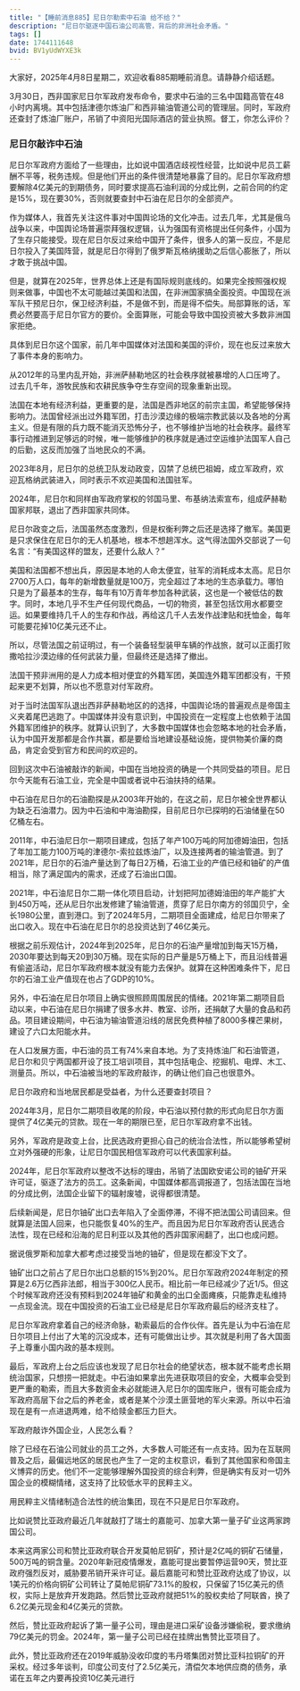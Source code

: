 ```yaml
---
title: "【睡前消息885】尼日尔勒索中石油 给不给？"
description: "尼日尔驱逐中国石油公司高管，背后的非洲社会矛盾。"
tags: []
date: 1744111648
bvid: BV1yUdWYXE3k
---
```

大家好，2025年4月8日星期二，欢迎收看885期睡前消息。请静静介绍话题。

3月30日，西非国家尼日尔军政府发布命令，要求中石油的三名中国籍高管在48小时内离境。其中包括津德尔炼油厂和西非输油管道公司的管理层。同时，军政府还查封了炼油厂账户，吊销了中资阳光国际酒店的营业执照。督工，你怎么评价？

### 尼日尔敲诈中石油

尼日尔军政府方面给了一些理由，比如说中国酒店歧视性经营，比如说中尼员工薪酬不平等，税务违规。但是他们开出的条件很清楚地暴露了目的。尼日尔军政府想要解除4亿美元的到期债务，同时要求提高石油利润的分成比例，之前合同的约定是15%，现在要30%，否则就要查封中石油在尼日尔的全部资产。

作为媒体人，我首先关注这件事对中国舆论场的文化冲击。过去几年，尤其是俄乌战争以来，中国舆论场普遍崇拜强权逻辑，认为强国有资格提出任何条件，小国为了生存只能接受。现在尼日尔反过来给中国开了条件，很多人的第一反应，不是尼日尔投入了美国阵营，就是尼日尔得到了俄罗斯瓦格纳援助之后信心膨胀了，所以才敢于挑战中国。

但是，就算在2025年，世界总体上还是有国际规则底线的。如果完全按照强权规则来做事，中国也不太可能越过美国和法国，在非洲国家搞全面投资。中国现在派军队干预尼日尔，保卫经济利益，不是做不到，而是得不偿失。局部算账的话，军费必然要高于尼日尔官方的要价。全面算账，可能会导致中国投资被大多数非洲国家拒绝。

具体到尼日尔这个国家，前几年中国媒体对法国和美国的评价，现在也反过来放大了事件本身的影响力。

从2012年的马里内乱开始，非洲萨赫勒地区的社会秩序就被暴增的人口压垮了。过去几千年，游牧民族和农耕民族争夺生存空间的现象重新出现。

法国在本地有经济利益，更重要的是，法国是西非地区的前宗主国，希望能够保持影响力。法国曾经派出过外籍军团，打击沙漠边缘的极端宗教武装以及各地的分离主义。但是有限的兵力既不能消灭恐怖分子，也不够维护当地的社会秩序。最终军事行动推进到足够远的时候，唯一能够维护的秩序就是通过空运维护法国军人自己的后勤，这反而加强了当地民众的不满。

2023年8月，尼日尔的总统卫队发动政变，囚禁了总统巴祖姆，成立军政府，欢迎瓦格纳武装进入，同时表示不欢迎美国和法国驻军。

2024年，尼日尔和同样由军政府掌权的邻国马里、布基纳法索宣布，组成萨赫勒国家邦联，退出了西非国家共同体。

尼日尔政变之后，法国虽然态度激烈，但是权衡利弊之后还是选择了撤军。美国更是只求保住在尼日尔的无人机基地，根本不想趟浑水。这气得法国外交部说了一句名言：“有美国这样的盟友，还要什么敌人？”

美国和法国都不想出兵，原因是本地的人命太便宜，驻军的消耗成本太高。尼日尔2700万人口，每年的新增数量就是100万，完全超过了本地的生态承载力。哪怕只是为了最基本的生存，每年有10万青年参加各种武装，这也是一个被低估的数字。同时，本地几乎不生产任何现代商品，一切的物资，甚至包括饮用水都要空运。如果要维持几千人的生存和作战，再给这几千人去发作战津贴和抚恤金，每年可能要花掉10亿美元还不止。

所以，尽管法国之前证明过，有一个装备轻型装甲车辆的作战旅，就可以正面打败撒哈拉沙漠边缘的任何武装力量，但最终还是选择了撤出。

法国干预非洲用的是人力成本相对便宜的外籍军团，美国连外籍军团都没有，干预起来更不划算，所以也不愿意对付军政府。

对于当时法国军队退出西非萨赫勒地区的的选择，中国舆论场的普遍观点是帝国主义夹着尾巴逃跑了。中国媒体并没有意识到，中国投资在一定程度上也依赖于法国外籍军团维护的秩序。就算认识到了，大多数中国媒体也会忽略本地的社会矛盾，认为中国开发那都是合作共赢，都是要给当地建设基础设施，提供物美价廉的商品，肯定会受到官方和民间的欢迎的。

回到这次中石油被敲诈的新闻，中国在当地投资的确是一个共同受益的项目。尼日尔今天能有石油工业，完全是中国或者说中石油扶持的结果。

中石油在尼日尔的石油勘探是从2003年开始的，在这之前，尼日尔被全世界都认为缺乏石油潜力。因为中石油和中海油勘探，目前尼日尔已探明的石油储量在50亿桶左右。

2011年，中石油尼日尔一期项目建成，包括了年产100万吨的阿加德姆油田，包括了年加工能力100万吨的津德尔-索拉兹炼油厂，以及连接两者的输油管道。到了2021年，尼日尔的石油产量达到了每日2万桶，石油工业的产值已经和铀矿的产值相当，除了满足国内的需求，还成了石油出口国。

2021年，中石油尼日尔二期一体化项目启动，计划把阿加德姆油田的年产能扩大到450万吨，还从尼日尔出发修建了输油管道，贯穿了尼日尔南方的邻国贝宁，全长1980公里，直到港口。到了2024年5月，二期项目全面建成，给尼日尔带来了出口收入。现在中石油在尼日尔的总投资达到了46亿美元。

根据之前乐观估计，2024年到2025年，尼日尔的石油产量增加到每天15万桶，2030年要达到每天20到30万桶。现在实际的日产量是5万桶上下，而且沿线普遍有偷盗活动，尼日尔军政府根本就没有能力去保护。就算在这种困难条件下，尼日尔的石油工业产值现在也占了GDP的10%。

另外，中石油在尼日尔项目上确实很照顾周围居民的情绪。2021年第二期项目启动以来，中石油在尼日尔捐建了很多水井、教室、诊所，还捐献了大量的食品和药品。项目建设期间，中石油为输油管道沿线的居民免费种植了8000多棵芒果树，建设了六口太阳能水井。

在人口发展方面，中石油的员工有74%来自本地。为了支持炼油厂和石油管道，尼日尔和贝宁两国都开设了技工培训项目，其中包括电企、挖掘机、电焊、木工、测量员。所以，中石油被当地的军政府敲诈，的确让他们自己也很意外。

尼日尔政府和当地居民都是受益者，为什么还要查封项目？

2024年3月，尼日尔二期项目收尾的阶段，中石油以预付款的形式向尼日尔方面提供了4亿美元的贷款。现在一年的期限已至，尼日尔军政府拿不出钱。

另外，军政府是政变上台，比民选政府更担心自己的统治合法性，所以能够希望树立对外强硬的形象，让尼日尔国民相信军政府可以代表国家利益。

2024年，尼日尔军政府以整改不达标的理由，吊销了法国欧安诺公司的铀矿开采许可证，驱逐了法方的员工。这条新闻，中国媒体都高调报道了，包括法国在当地的分成比例，法国企业留下的辐射废墟，说得都很清楚。

后续新闻是，尼日尔铀矿出口去年陷入了全面停滞，不得不把法国公司请回来。但就算是法国人回来，也只能恢复40%的生产。而且因为尼日尔军政府否认民选合法性，现在已经和沿海的尼日利亚以及其他的西非国家闹翻了，出口也成问题。

据说俄罗斯和加拿大都考虑过接受当地的铀矿，但是现在都没下文了。

铀矿出口之前占了尼日尔出口总额的15%到20%。尼日尔军政府2024年制定的预算是2.6万亿西非法郎，相当于300亿人民币。相比前一年已经减少了近1/5。但这个时候军政府还没有预料到2024年铀矿和黄金的出口全面瘫痪，只能靠走私维持一点现金流。现在中国投资的石油工业已经是尼日尔军政府最后的经济支柱了。

尼日尔军政府拿着自己的经济命脉，勒索最后的合作伙伴。首先是认为中石油在尼日尔项目上付出了大笔的沉没成本，还有可能做出让步。其次就是利用了各大国面子上尊重小国内政的基本规则。

最后，军政府上台之后应该也发现了尼日尔社会的绝望状态，根本就不能考虑长期统治国家，只想捞一把就走。中石油如果拿出先进获取项目的安全，大概率会受到更严重的勒索，而且大多数资金未必就能进入尼日尔的国库账户，很有可能会成为军政府高层下台之后的养老金，或者是某个沙漠土匪营地的军火来源。所以中石油现在是有一点进退两难，给不给赎金都压力巨大。

军政府敲诈外国企业，人民怎么看？

除了已经在石油公司就业的员工之外，大多数人可能还有一点支持。因为在互联网普及之后，最偏远地区的居民也产生了一定的主权意识，看到了其他国家和帝国主义博弈的历史。他们不一定能够理解外国投资的综合利弊，但是确实有反对一切外国企业的模糊情绪，这支持了比较低水平的民粹主义。

用民粹主义情绪制造合法性的统治集团，现在不只是尼日尔军政府。

比如说赞比亚政府最近几年就敲打了瑞士的嘉能可、加拿大第一量子矿业这两家跨国公司。

本来这两家公司和赞比亚政府联合开发莫帕尼铜矿，预计是2亿吨的铜矿石储量，500万吨的铜含量。2020年新冠疫情爆发，嘉能可提出要暂停运营90天，赞比亚政府强烈反对，威胁要吊销开采许可证。最后嘉能可和赞比亚政府达成了协议，以1美元的价格向铜矿公司转让了莫帕尼铜矿73.1%的股权，只保留了15亿美元的债权，实际上是放弃开发跑路。然后赞比亚政府就把51%的股权卖给了阿联酋，换了6.2亿美元现金和4亿美元的贷款。

然后，赞比亚政府起诉了第一量子公司，理由是进口采矿设备涉嫌偷税，要求缴纳79亿美元的罚金。2024年，第一量子公司已经在挂牌出售赞比亚项目了。

此外，赞比亚政府还在2019年威胁没收印度的韦丹塔集团对赞比亚科拉铜矿的开采权。经过多年谈判，印度公司支付了2.5亿美元，清偿欠本地供应商的债务，承诺在五年之内要再投资10亿美元进行

